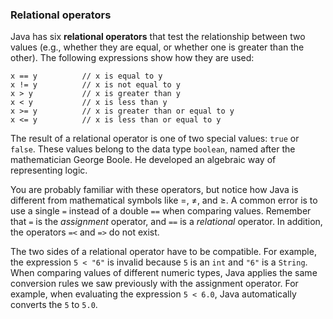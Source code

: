 ###  Relational operators



Java has six **relational operators** that test the relationship between two values (e.g., whether they are equal, or whether one is greater than the other).
The following expressions show how they are used:

```code
x == y          // x is equal to y
x != y          // x is not equal to y
x > y           // x is greater than y
x < y           // x is less than y
x >= y          // x is greater than or equal to y
x <= y          // x is less than or equal to y
```


The result of a relational operator is one of two special values: `true` or `false`.
These values belong to the data type `boolean`, named after the mathematician George Boole.
He developed an algebraic way of representing logic.


You are probably familiar with these operators, but notice how Java is different from mathematical symbols like $=$, $\neq$, and $\geq$.
A common error is to use a single `=` instead of a double `==` when comparing values.
Remember that `=` is the *assignment* operator, and `==` is a *relational* operator.
In addition, the operators `=<` and `=>` do not exist.

The two sides of a relational operator have to be compatible.
For example, the expression `5 < "6"` is invalid because `5` is an `int` and `"6"` is a `String`.
When comparing values of different numeric types, Java applies the same conversion rules we saw previously with the assignment operator.
For example, when evaluating the expression `5 < 6.0`, Java automatically converts the `5` to `5.0`.